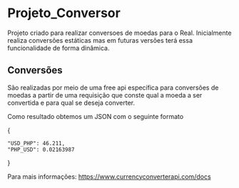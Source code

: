 # Projeto_Conversor

Projeto criado para realizar conversoes de moedas para o Real. Inicialmente realiza conversões estáticas mas em futuras versões terá essa funcionalidade de forma dinâmica.

## Conversões

  São realizadas por meio de uma free api específica para conversões de moedas a partir de uma requisição que conste qual a moeda a ser convertida e para qual se deseja converter.  
  
  Como resultado obtemos um JSON com o seguinte formato
  
  {
  
    "USD_PHP": 46.211,
    "PHP_USD": 0.02163987
  
  }
  
  Para mais informações: https://www.currencyconverterapi.com/docs
